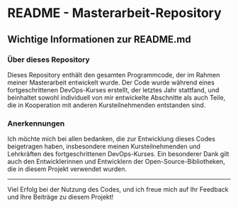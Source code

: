 # README - Masterarbeit-Repository

## Wichtige Informationen zur README.md

### Über dieses Repository

Dieses Repository enthält den gesamten Programmcode, der im Rahmen meiner Masterarbeit entwickelt wurde. Der Code wurde während eines fortgeschrittenen DevOps-Kurses erstellt, der letztes Jahr stattfand, und beinhaltet sowohl individuell von mir entwickelte Abschnitte als auch Teile, die in Kooperation mit anderen Kursteilnehmenden entstanden sind.


### Anerkennungen

Ich möchte mich bei allen bedanken, die zur Entwicklung dieses Codes beigetragen haben, insbesondere meinen Kursteilnehmenden und Lehrkräften des fortgeschrittenen DevOps-Kurses. Ein besonderer Dank gilt auch den Entwicklerinnen und Entwicklern der Open-Source-Bibliotheken, die in diesem Projekt verwendet wurden.

---

Viel Erfolg bei der Nutzung des Codes, und ich freue mich auf Ihr Feedback und Ihre Beiträge zu diesem Projekt!

